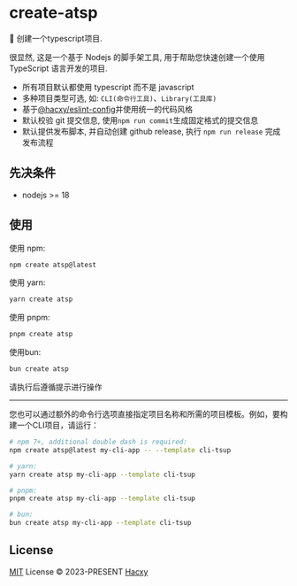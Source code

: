 # create-atsp

🚀 创建一个typescript项目.

很显然, 这是一个基于 Nodejs 的脚手架工具, 用于帮助您快速创建一个使用 TypeScript 语言开发的项目.

- 所有项目默认都使用 typescript 而不是 javascript
- 多种项目类型可选, 如: `CLI(命令行工具)`、`Library(工具库)`
- 基于[@hacxy/eslint-config](https://github.com/hacxy/eslint-config)并使用统一的代码风格
- 默认校验 git 提交信息, 使用`npm run commit`生成固定格式的提交信息
- 默认提供发布脚本, 并自动创建 github release, 执行 `npm run release` 完成发布流程

## 先决条件
- nodejs >= 18

## 使用

使用 npm:
```sh
npm create atsp@latest
```
使用 yarn:
```sh
yarn create atsp
```
使用 pnpm:
```sh
pnpm create atsp
```
使用bun:
```sh
bun create atsp
```

请执行后遵循提示进行操作

---

您也可以通过额外的命令行选项直接指定项目名称和所需的项目模板。例如，要构建一个CLI项目，请运行：
```sh
# npm 7+, additional double dash is required:
npm create atsp@latest my-cli-app -- --template cli-tsup

# yarn:
yarn create atsp my-cli-app --template cli-tsup

# pnpm:
pnpm create atsp my-cli-app --template cli-tsup

# bun:
bun create atsp my-cli-app --template cli-tsup
```

## License

[MIT](./LICENSE) License &copy; 2023-PRESENT [Hacxy](https://github.com/hacxy)
